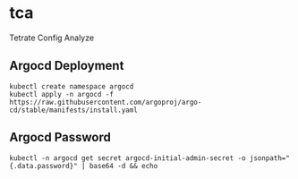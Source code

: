 # tca
Tetrate Config Analyze

## Argocd Deployment
```
kubectl create namespace argocd
kubectl apply -n argocd -f https://raw.githubusercontent.com/argoproj/argo-cd/stable/manifests/install.yaml
```
## Argocd Password
```
kubectl -n argocd get secret argocd-initial-admin-secret -o jsonpath="{.data.password}" | base64 -d && echo
```